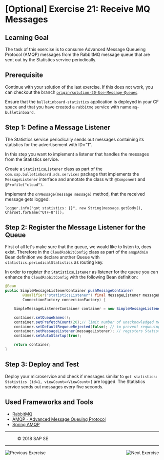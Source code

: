 [Optional] Exercise 21: Receive MQ Messages
===============================

## Learning Goal

The task of this exercise is to consume Advanced Message Queueing Protocol (AMQP) messages from the RabbitMQ message queue that are sent out by the Statistics service periodically.

## Prerequisite
Continue with your solution of the last exercise. If this does not work, you can checkout the branch [`origin/solution-20-Use-Message-Queues`](https://github.com/SAP/cloud-bulletinboard-ads/tree/solution-20-Use-Message-Queues).

Ensure that the `bulletinboard-statistics` application is deployed in your CF space and that you have created a `rabbitmq` service with name `mq-bulletinboard`.

## Step 1: Define a Message Listener

The Statistics service periodically sends out messages containing its statistics for the advertisement with ID="1".

In this step you want to implement a listener that handles the messages from the Statistics service.

Create a `StatisticsListener` class as part of the `com.sap.bulletinboard.ads.services` package that implements the `MessageListener` interface and annotate the class with `@Component` and `@Profile("cloud")`.

Implement the `onMessage(message message)` method, that the received message gets logged:
```
logger.info("got statistics: {}", new String(message.getBody(), Charset.forName("UTF-8")));
```

## Step 2: Register the Message Listener for the Queue

First of all let's make sure that the queue, we would like to listen to, does exist. Therefore in the `CloudRabbitConfig` class as part of the `amqpAdmin` Bean definition we declare another Queue with `statistics.periodicalStatistics` as routing key.

In order to register the `StatisticsListener` as listener for the queue you can enhance the `CloudRabbitConfig` with the following Bean definition:

```java
@Bean
public SimpleMessageListenerContainer pushMessageContainer(
        @Qualifier("statisticsListener") final MessageListener messageListener,
        ConnectionFactory connectionFactory) {

    SimpleMessageListenerContainer container = new SimpleMessageListenerContainer(connectionFactory);

    container.setQueueNames();
    container.setPrefetchCount(20);// limit number of unacknowledged messages for a particular channel (creates backpressure to RabbitMQ)
    container.setDefaultRequeueRejected(false); // to prevent requeuing in case of exception
    container.setMessageListener(messageListener); // registers StatisticsListener
    container.setAutoStartup(true);

    return container;
}
```

## Step 3: Deploy and Test
Deploy your microservice and check if messages similar to `got statistics: Statistics [id=1, viewCount=<ViewCount>]` are logged. The Statistics service sends out messages every five seconds.

## Used Frameworks and Tools
- [RabbitMQ](https://www.rabbitmq.com/)
- [AMQP - Advanced Message Queuing Protocol](https://www.amqp.org/)
- [Spring AMQP](http://projects.spring.io/spring-amqp/)

***
<dl>
  <dd>
  <div class="footer">&copy; 2018 SAP SE</div>
  </dd>
</dl>
<hr>
<a href="Exercise_20_Use_Message_Queues.md">
  <img align="left" alt="Previous Exercise">
</a>
<a href="/Security/Exercise_22_DeployApplicationRouter.md">
  <img align="right" alt="Next Exercise">
</a>
